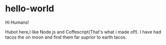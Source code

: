 # hello-world

Hi Humans!

Hubot here,I like Node.js and Coffescript(That's what i made of!).
I have had tacos the on moon and find them far suprior to earth tacos.
